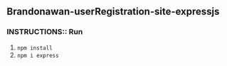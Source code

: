 ## Brandonawan-userRegistration-site-expressjs
 
### INSTRUCTIONS:: Run
 1) ```npm install```
 2) ```npm i express```
 
